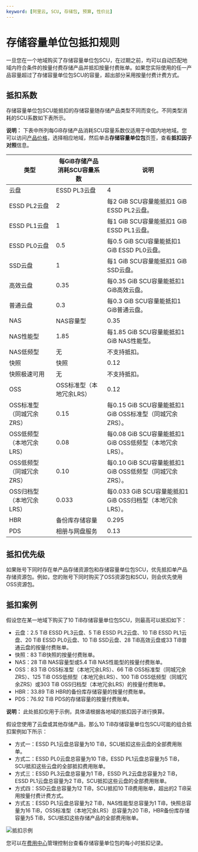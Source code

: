 ```yaml
---
keyword: [阿里云, SCU, 存储包, 预算, 性价比]
---
```


# 存储容量单位包抵扣规则

一旦您在一个地域购买了存储容量单位包SCU，在过期之前，均可以自动匹配地域内符合条件的按量付费存储产品并抵扣按量付费账单。如果您实际使用的任一产品容量超过了存储容量单位包SCU的容量，超出部分采用按量付费计费方式。

## 抵扣系数

存储容量单位包SCU能抵扣的存储容量随存储产品类型不同而变化。不同类型消耗的SCU系数如下表所示。

**说明：** 下表中所列每GiB存储产品消耗SCU容量系数仅适用于中国内地地域。您可以访问[产品价格](https://www.aliyun.com/price/product#/ecs/detail)，选择相应地域，然后单击**存储容量单位包**页签，查看**抵扣因子对照**信息。

|类型|每GiB存储产品消耗SCU容量系数|说明|
|--|-----------------|--|
|云盘|ESSD PL3云盘|4|每4 GiB SCU容量能抵扣1 GiB ESSD PL3云盘。|
|ESSD PL2云盘|2|每2 GiB SCU容量能抵扣1 GiB ESSD PL2云盘。|
|ESSD PL1云盘|1|每1 GiB SCU容量能抵扣1 GiB ESSD PL1云盘。|
|ESSD PL0云盘|0.5|每0.5 GiB SCU容量能抵扣1 GiB ESSD PL0云盘。|
|SSD云盘|1|每1 GiB SCU容量能抵扣1 GiB SSD云盘。|
|高效云盘|0.35|每0.35 GiB SCU容量能抵扣1 GiB高效云盘。|
|普通云盘|0.3|每0.3 GiB SCU容量能抵扣1 GiB普通云盘。|
|NAS|NAS容量型|0.35|每0.35 GiB SCU容量能抵扣1 GiB NAS容量型。|
|NAS性能型|1.85|每1.85 GiB SCU容量能抵扣1 GiB NAS性能型。|
|NAS低频型|无|不支持抵扣。|
|快照|快照|0.12|每0.12 GiB SCU容量能抵扣1 GiB快照。|
|快照极速可用|无|不支持抵扣。|
|OSS|OSS标准型（本地冗余LRS）|0.12|每0.12 GiB SCU容量能抵扣1 GiB OSS标准型（本地冗余LRS）。|
|OSS标准型（同城冗余ZRS）|0.15|每0.15 GiB SCU容量能抵扣1 GiB OSS标准型（同城冗余ZRS）。|
|OSS低频型（本地冗余LRS）|0.08|每0.08 GiB SCU容量能抵扣1 GiB OSS低频型（本地冗余LRS）。|
|OSS低频型（同城冗余ZRS）|0.10|每0.10 GiB SCU容量能抵扣1 GiB OSS低频型（同城冗余ZRS）。|
|OSS归档型（本地冗余LRS）|0.033|每0.033 GiB SCU容量能抵扣1 GiB OSS归档型（本地冗余LRS）。|
|HBR|备份库存储容量|0.295|每0.295 GiB SCU容量能抵扣1 GiB HBR的备份库存储容量。|
|PDS|相册与网盘服务|0.13|每0.13 GiB SCU容量能抵扣1 GiB PDS的存储量。|

## 抵扣优先级

如果账号下同时存在单产品存储资源包和存储容量单位包SCU，优先抵扣单产品存储资源包。例如，您的账号下同时购买了OSS资源包和SCU，则会优先使用OSS资源包。

## 抵扣案例

假设您在某一地域下购买了10 TiB存储容量单位包SCU，则最高可以抵扣如下：

-   云盘：2.5 TiB ESSD PL3云盘、5 TiB ESSD PL2云盘、10 TiB ESSD PL1云盘、20 TiB ESSD PL0云盘、10 TiB SSD云盘、28 TiB高效云盘或33 TiB普通云盘的按量付费账单。
-   快照：83 TiB快照的按量付费账单。
-   NAS：28 TiB NAS容量型或5.4 TiB NAS性能型的按量付费账单。
-   OSS：83 TiB OSS标准型（本地冗余LRS）、66 TiB OSS标准型（同城冗余ZRS）、125 TiB OSS低频型（本地冗余LRS）、100 TiB OSS低频型（同城冗余ZRS）或303 TiB OSS归档型（本地冗余LRS）的按量付费账单。
-   HBR：33.89 TiB HBR的备份库存储容量的按量付费账单。
-   PDS：76.92 TiB PDS的存储容量的按量付费账单。

**说明：** 此处抵扣仅用于示例，具体请根据各地域的抵扣因子进行换算。

假设您使用了云盘或其他存储产品，那么10 TiB存储容量单位包SCU可能的组合抵扣案例如下所示：

-   方式一：ESSD PL1云盘总容量为10 TiB，SCU抵扣这些云盘的全部费用账单。
-   方式二：ESSD PL0云盘总容量为10 TiB，ESSD PL1云盘总容量为5 TiB，SCU抵扣这些云盘的全部抵扣费用账单。
-   方式三：ESSD PL3云盘总容量为1 TiB，ESSD PL2云盘总容量为2 TiB，ESSD PL1云盘总容量为2 TiB，SCU抵扣这些云盘的全部费用账单。
-   方式四：SSD云盘总容量为12 TiB，SCU抵扣10 TiB费用账单，超出的2 TiB采用按量付费计费方式。
-   方式五：ESSD PL1云盘总容量为2 TiB，NAS性能型总容量为1 TiB，快照总容量为16 TiB，OSS标准型（本地冗余LRS）总容量为20 TiB，HBR备份库存储容量为5 TiB，SCU抵扣这些存储产品的全部费用账单。

![抵扣示例](https://static-aliyun-doc.oss-accelerate.aliyuncs.com/assets/img/zh-CN/9259414161/p201678.png)

您可以在[费用中心](https://usercenter2.aliyun.com/finance/expense-report/overview)管理控制台查看存储容量单位包的每小时抵扣记录。

